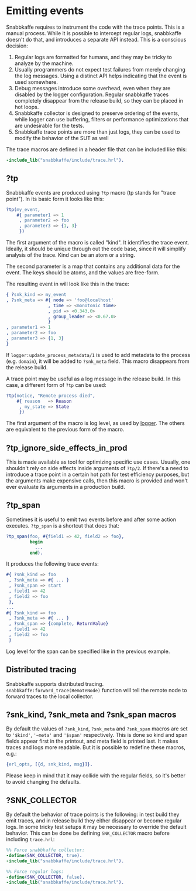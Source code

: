 # Emitting events

Snabbkaffe requires to instrument the code with the trace points.
This is a manual process.
While it is possible to intercept regular logs, snabbkaffe doesn't do that, and introduces a separate API instead.
This is a conscious decision:

1. Regular logs are formatted for humans, and they may be tricky to analyze by the machine.
1. Usually programmers do not expect test failures from merely changing the log messages.
   Using a distinct API helps indicating that the event is used somewhere.
1. Debug messages introduce some overhead, even when they are disabled by the logger configuration.
   Regular snabbkaffe traces completely disappear from the release build, so they can be placed in hot loops.
1. Snabbkaffe collector is designed to preserve ordering of the events,
   while logger can use buffering, filters or performance optimizations that are undesirable for the tests.
1. Snabbkaffe trace points are more than just logs, they can be used to modify the behavior of the SUT as well

The trace macros are defined in a header file that can be included like this:

```erlang
-include_lib("snabbkaffe/include/trace.hrl").
```

## ?tp

Snabbkaffe events are produced using `?tp` macro (tp stands for "trace point").
In its basic form it looks like this:

```erlang
?tp(my_event,
    #{ parameter1 => 1
     , parameter2 => foo
     , parameter3 => {1, 3}
     })
```

The first argument of the macro is called "kind".
It identifies the trace event.
Ideally, it should be unique through out the code base, since it will simplify analysis of the trace.
Kind can be an atom or a string.

The second parameter is a map that contains any additional data for the event.
The keys should be atoms, and the values are free-form.

The resulting event in will look like this in the trace:
```erlang
{ ?snk_kind => my_event
, ?snk_meta => #{ node => 'foo@localhost'
                , time => <monotonic time>
                , pid => <0.343.0>
                , group_leader => <0.67.0>
                }
, parameter1 => 1
, parameter2 => foo
, parameter3 => {1, 3}
}
```
If `logger:update_process_metadata/1` is used to add metadata to the process (e.g. `domain`), it will be added to `?snk_meta` field.
This macro disappears from the release build.

A trace point may be useful as a log message in the release build.
In this case, a different form of `?tp` can be used:

```erlang
?tp(notice, "Remote process died",
    #{ reason   => Reason
     , my_state => State
     })
```

The first argument of the macro is log level, as used by [logger](https://www.erlang.org/doc/man/logger.html#type-level).
The others are equivalent to the previous form of the macro.

## ?tp_ignore_side_effects_in_prod

This is made available as tool for optimizing specific use cases.  Usually, one shouldn't rely on side effects inside arguments of `?tp/2`.  If there's a need to introduce a trace point in a certain hot path for test efficiency purposes, but the arguments make expensive calls, then this macro is provided and won't ever evaluate its arguments in a production build.

## ?tp_span

Sometimes it is useful to emit two events before and after some action executes.
`?tp_span` is a shortcut that does that:

```erlang
?tp_span(foo, #{field1 => 42, field2 => foo},
         begin
           ...
         end).
```

It produces the following trace events:

```erlang
#{ ?snk_kind => foo
 , ?snk_meta => #{ ... }
 , ?snk_span => start
 , field1 => 42
 , field2 => foo
 },
...
#{ ?snk_kind => foo
 , ?snk_meta => #{ ... }
 , ?snk_span => {complete, ReturnValue}
 , field1 => 42
 , field2 => foo
 }
```

Log level for the span can be specified like in the previous example.

## Distributed tracing

Snabbkaffe supports distributed tracing.
`snabbkaffe:forward_trace(RemoteNode)` function will tell the remote node to forward traces to the local collector.

## ?snk_kind, ?snk_meta and ?snk_span macros

By default the values of `?snk_kind`, `?snk_meta` and `?snk_span` macros are set to `'$kind'`, `'~meta'` and `'$span'` respectively.
This is done so kind and span fields appear first in the printout, and meta field is printed last.
It makes traces and logs more readable.
But it is possible to redefine these macros, e.g.:

```erlang
{erl_opts, [{d, snk_kind, msg}]}.
```

Please keep in mind that it may collide with the regular fields, so it's better to avoid changing the defaults.

## ?SNK_COLLECTOR

By default the behavior of trace points is the following: in test build they emit traces, and in release build they either disappear or become regular logs.
In some tricky test setups it may be necessary to override the default behavior.
This can be done be defining `SNK_COLLECTOR` macro before including `trace.hrl`:

```erlang
%% Force snabbkaffe collector:
-define(SNK_COLLECTOR, true).
-include_lib("snabbkaffe/include/trace.hrl").
```

```erlang
%% Force regular logs:
-define(SNK_COLLECTOR, false).
-include_lib("snabbkaffe/include/trace.hrl").
```

